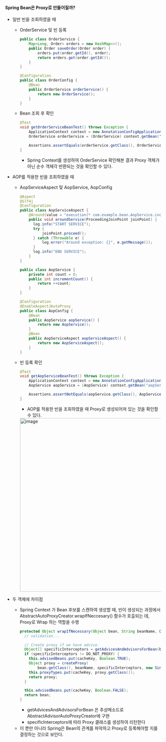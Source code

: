 #### Spring Bean은 Proxy로 만들어질까?

- 일반 빈을 조회하였을 때
  - OrderService 및 빈 등록
    ```java
    public class OrderService {
        Map<Long, Order> orders = new HashMap<>();
        public Order saveOrder(Order order) {
            orders.put(order.getId(), order);
            return orders.get(order.getId());
        }
    }
    ```
    ```java
    @Configuration
    public class OrderConfig {
        @Bean
        public OrderService orderService() {
            return new OrderService();
        }
    }
    ```
  - Bean 조회 후 확인
    ```java
    @Test
    void getOrderServiceBeanTest() throws Exception {
        ApplicationContext context = new AnnotationConfigApplicationContext(OrderConfig.class);
        OrderService orderService = (OrderService) context.getBean("orderService");

        Assertions.assertEquals(orderService.getClass(), OrderService.class);
    }
    ```
    - Spring Context를 생성하여 OrderService 확인해본 결과 Proxy 객체가 아닌 순수 객체각 반환되는 것을 확인할 수 있다.
- AOP를 적용한 빈을 조회하였을 때
  - AopServiceAspect 및 AopService, AopConfig
    ```java
    @Aspect
    @Slf4j
    @Configuration
    public class AopServiceAspect {
        @Around(value = "execution(* com.example.bean.AopService.incrementCount())")
        public void aroundService(ProceedingJoinPoint joinPoint) {
          log.info("START SERVICE");
          try {
              joinPoint.proceed();
          } catch (Throwable e) {
              log.error("Around exception: {}", e.getMessage());
          }
          log.info("END SERVICE");
        }
    }
    ```
    ```java
    public class AopService {
        private int count = 0;
        public int incrementCount() {
            return ++count;
        }
    }
    ```
    ```java
    @Configuration
    @EnableAspectJAutoProxy
    public class AopConfig {
        @Bean
        public AopService aopService() {
            return new AopService();
        }
        @Bean
        public AopServiceAspect aopServiceAspect() {
            return new AopServiceAspect();
        }
    }
    ```
  - 빈 등록 확인
    ```java
    @Test
    void getAopServiceBeanTest() throws Exception {
        ApplicationContext context = new AnnotationConfigApplicationContext(AopConfig.class);
        AopService aopService = (AopService) context.getBean("aopService");

        Assertions.assertNotEquals(aopService.getClass(), AopService.class);
    }
    ```
    - AOP를 적용한 빈을 조회하였을 때 Proxy로 생성되어져 있는 것을 확인할 수 있다.
    <img width="562" alt="image" src="https://github.com/devHTak/devhtak.github.io/assets/42403023/bd88f7b1-bfd2-4a02-8524-b44087894a3c">

- 두 객체에 차이점
  - Spring Context 가 Bean 후보를 스캔하여 생성할 때, 빈이 생성되는 과정에서 AbstractAutoProxyCreator.wrapIfNeccesary() 함수가 호출되는 데, Proxy로 Wrap 하는 역할을 수행
    ```java
    protected Object wrapIfNecessary(Object bean, String beanName, Object cacheKey) {
      // validation...

      // Create proxy if we have advice.
      Object[] specificInterceptors = getAdvicesAndAdvisorsForBean(bean.getClass(), beanName, null);
      if (specificInterceptors != DO_NOT_PROXY) {
        this.advisedBeans.put(cacheKey, Boolean.TRUE);
        Object proxy = createProxy(
            bean.getClass(), beanName, specificInterceptors, new SingletonTargetSource(bean));
        this.proxyTypes.put(cacheKey, proxy.getClass());
        return proxy;
      }

      this.advisedBeans.put(cacheKey, Boolean.FALSE);
      return bean;
    }
    ```
    - getAdvicesAndAdvisorsForBean 은 추상메소드로 AbstractAdvisorAutoProxyCreator에 구현
    - specificInterceptors에 따라 Proxy 클래스를 생성하여 리턴한다
  - 이 뿐만 아니라 Spring은 Bean의 관계를 파악하고 Proxy로 등록해야할 지를 결정하는 것으로 보인다.

